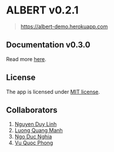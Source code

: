 # ALBERT v0.2.1
> https://albert-demo.herokuapp.com

## Documentation v0.3.0
Read more [here](https://github.com/lqmanh/albert/blob/master/docs/Documentation-v0.3.0.pdf).

## License
The app is licensed under [MIT license](https://github.com/lqmanh/albert/blob/master/LICENSE).

## Collaborators
1. [Nguyen Duy Linh](https://github.com/linhnd2908 "linhnd2908")
2. [Luong Quang Manh](https://github.com/lqmanh "lqmanh")
3. [Ngo Duc Nghia](https://github.com/nghiaduy9 "nghiaduy9")
4. [Vu Quoc Phong](https://github.com/boomzero "boomzero")
